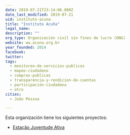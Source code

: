 ```yaml
---
date: 2019-07-21T23:14:06.000Z
date_last_modified: 2019-07-21
uid: instituto-acuna
title: "Instituto Acuña"
legal_name: 
description: ""
org_type: Organización civil sin fines de lucro (ONG)
website: ww.acuna.org.br
year_founded: 2014
facebook: 
twitter: 
tags:
  - monitoreo-de-servicios-publicos
  - mapeo-ciudadano
  - compras-publicas
  - transparencia-y-rendicion-de-cuentas
  - participación-ciudadana
  - otro
cities: 
  - João Pessoa

---
```


Esta organización tiene los siguientes proyectos:

- [Estação Juventude Ativa](/i/estacão-juventude-ativa.html)
